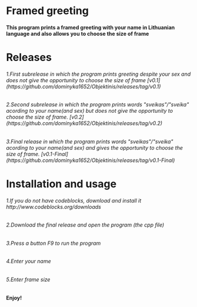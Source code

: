 <h1> Framed greeting </h1>

<h4> This program prints a framed greeting with your name in Lithuanian language and also allows you to choose the size of frame </h4>

<h1> Releases </h1>
  <h6>1.First subrelease in which the program prints greeting despite your sex and does not give the opportunity to choose the size of frame [v0.1](https://github.com/dominyka1652/Objektinis/releases/tag/v0.1) </h6>
  <h6>2.Second subrelease in which the program prints words "sveikas"/"sveika" acording to your name(and sex) but does not give the opportunity to choose the size of frame. [v0.2](https://github.com/dominyka1652/Objektinis/releases/tag/v0.2) </h6>
  <h6>3.Final release in which the program prints words "sveikas"/"sveika" acording to your name(and sex) and gives the opportunity to choose the size of frame. [v0.1-Final](https://github.com/dominyka1652/Objektinis/releases/tag/v0.1-Final)</h6>
  
  <h1> Installation and usage </h1>
  <h6> 1.If you do not have codeblocks, download and install it http://www.codeblocks.org/downloads </h6>
  <h6> 2.Download the final release and open the program (the cpp file) </h6>
  <h6> 3.Press a button F9 to run the program </h6>
  <h6> 4.Enter your name </h6>
  <h6> 5.Enter frame size </h6>
  
  <h4> Enjoy! </h4>
